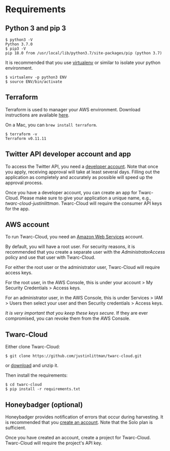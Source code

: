 # Requirements

## Python 3 and pip 3

    $ python3 -V
    Python 3.7.0
    $ pip3 -V
    pip 18.0 from /usr/local/lib/python3.7/site-packages/pip (python 3.7)
    
It is recommended that you use [virtualenv](https://virtualenv.pypa.io) or similar to isolate your python environment.

    $ virtualenv -p python3 ENV
    $ source ENV/bin/activate
    
## Terraform

Terraform is used to manager your AWS environment. Download instructions are available [here](https://www.terraform.io/downloads.html).

On a Mac, you can `brew install terraform`.

    $ terraform -v
    Terraform v0.11.11
    
## Twitter API developer account and app

To access the Twitter API, you need a [developer account](https://developer.twitter.com/en/apply-for-access). Note that
once you apply, receiving approval will take at least several days. Filling out the application as completely and 
accurately as possible will speed up the approval process.

Once you have a developer account, you can create an app for Twarc-Cloud. Please make sure to give your application a
unique name, e.g., _twarc-cloud-justinlittman_. Twarc-Cloud will require the consumer API keys for the app.

## AWS account

To run Twarc-Cloud, you need an [Amazon Web Services](https://aws.amazon.com/) account.

By default, you will have a root user. For security reasons, it is recommended that you create a separate user with 
the _AdministratorAccess_ policy and use that user with Twarc-Cloud.

For either the root user or the administrator user, Twarc-Cloud will require access keys.

For the root user, in the AWS Console, this is under your account > My Security Credentials > Access keys.

For an administrator user, in the AWS Console, this is under Services > IAM > Users then select your user and then
Security credentials > Access keys.

_It is very important that you keep these keys secure._ If they are ever compromised, you can revoke them from the AWS
Console.

## Twarc-Cloud

Either clone Twarc-Cloud:

    $ git clone https://github.com/justinlittman/twarc-cloud.git
    
or [download](https://github.com/justinlittman/twarc-cloud/archive/master.zip) and unzip it.

Then install the requirements:

    $ cd twarc-cloud
    $ pip install -r requirements.txt
    
## Honeybadger (optional)

Honeybadger provides notification of errors that occur during harvesting. It is recommended that you [create an account](https://app.honeybadger.io/users/sign_up?plan_id=30151).
Note that the Solo plan is sufficient.

Once you have created an account, create a project for Twarc-Cloud. Twarc-Cloud will require the project's API key.

